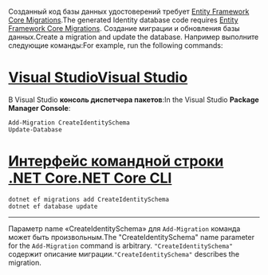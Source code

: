 <span data-ttu-id="bafe4-101">Созданный код базы данных удостоверений требует [Entity Framework Core Migrations](/ef/core/managing-schemas/migrations/).</span><span class="sxs-lookup"><span data-stu-id="bafe4-101">The generated Identity database code requires [Entity Framework Core Migrations](/ef/core/managing-schemas/migrations/).</span></span> <span data-ttu-id="bafe4-102">Создание миграции и обновления базы данных.</span><span class="sxs-lookup"><span data-stu-id="bafe4-102">Create a migration and update the database.</span></span> <span data-ttu-id="bafe4-103">Например выполните следующие команды:</span><span class="sxs-lookup"><span data-stu-id="bafe4-103">For example, run the following commands:</span></span>

# <a name="visual-studiotabvisual-studio"></a>[<span data-ttu-id="bafe4-104">Visual Studio</span><span class="sxs-lookup"><span data-stu-id="bafe4-104">Visual Studio</span></span>](#tab/visual-studio)

<span data-ttu-id="bafe4-105">В Visual Studio **консоль диспетчера пакетов**:</span><span class="sxs-lookup"><span data-stu-id="bafe4-105">In the Visual Studio **Package Manager Console**:</span></span>

```PMC
Add-Migration CreateIdentitySchema
Update-Database
```

# <a name="net-core-clitabnetcore-cli"></a>[<span data-ttu-id="bafe4-106">Интерфейс командной строки .NET Core</span><span class="sxs-lookup"><span data-stu-id="bafe4-106">.NET Core CLI</span></span>](#tab/netcore-cli)

```cli
dotnet ef migrations add CreateIdentitySchema
dotnet ef database update
```

------

<span data-ttu-id="bafe4-107">Параметр name «CreateIdentitySchema» для `Add-Migration` команда может быть произвольным.</span><span class="sxs-lookup"><span data-stu-id="bafe4-107">The "CreateIdentitySchema" name parameter for the `Add-Migration` command is arbitrary.</span></span> <span data-ttu-id="bafe4-108">`"CreateIdentitySchema"` содержит описание миграции.</span><span class="sxs-lookup"><span data-stu-id="bafe4-108">`"CreateIdentitySchema"` describes the migration.</span></span>
